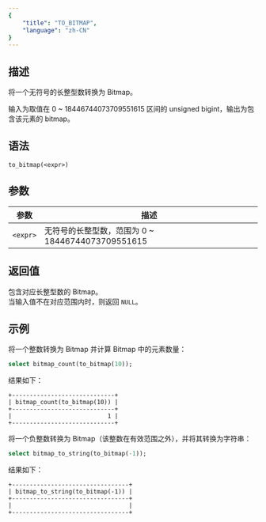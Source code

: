 ```yaml
---
{
    "title": "TO_BITMAP",
    "language": "zh-CN"
}
---
```


<!-- 
Licensed to the Apache Software Foundation (ASF) under one
or more contributor license agreements.  See the NOTICE file
distributed with this work for additional information
regarding copyright ownership.  The ASF licenses this file
to you under the Apache License, Version 2.0 (the
"License"); you may not use this file except in compliance
with the License.  You may obtain a copy of the License at

  http://www.apache.org/licenses/LICENSE-2.0

Unless required by applicable law or agreed to in writing,
software distributed under the License is distributed on an
"AS IS" BASIS, WITHOUT WARRANTIES OR CONDITIONS OF ANY
KIND, either express or implied.  See the License for the
specific language governing permissions and limitations
under the License.
-->

## 描述

将一个无符号的长整型数转换为 Bitmap。

输入为取值在 0 ~ 18446744073709551615 区间的 unsigned bigint，输出为包含该元素的 bitmap。

## 语法

`to_bitmap(<expr>)`

## 参数

| 参数        | 描述                                     |
|-----------|----------------------------------------|
| `<expr>` | 无符号的长整型数，范围为 0 ~ 18446744073709551615 |

## 返回值

包含对应长整型数的 Bitmap。  
当输入值不在对应范围内时，则返回 `NULL`。

## 示例

将一个整数转换为 Bitmap 并计算 Bitmap 中的元素数量：

```sql
select bitmap_count(to_bitmap(10));
```

结果如下：

```text
+-----------------------------+
| bitmap_count(to_bitmap(10)) |
+-----------------------------+
|                           1 |
+-----------------------------+
```

将一个负整数转换为 Bitmap（该整数在有效范围之外），并将其转换为字符串：

```sql
select bitmap_to_string(to_bitmap(-1));
```

结果如下：

```text
+---------------------------------+
| bitmap_to_string(to_bitmap(-1)) |
+---------------------------------+
|                                 |
+---------------------------------+
```

